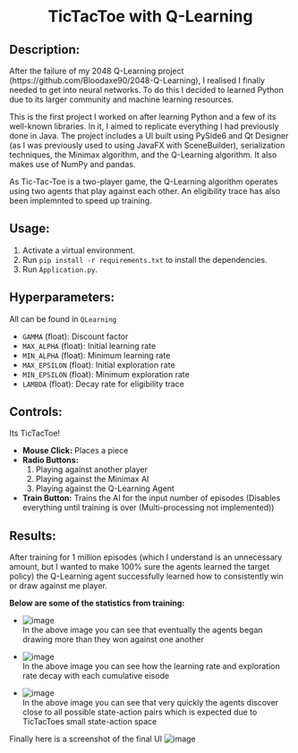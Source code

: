 <h1 align="center">TicTacToe with Q-Learning</h1>

<h2>Description:</h2>

<p>
After the failure of my 2048 Q-Learning project (https://github.com/Bloodaxe90/2048-Q-Learning), I realised I finally needed to get into neural networks. To do this I decided to learned Python due to its larger community and machine learning resources.
</p>

<p>
This is the first project I worked on after learning Python and a few of its well-known libraries. In it, I aimed to replicate everything I had previously done in Java. The project includes a UI built using PySide6 and Qt Designer (as I was previously used to using JavaFX with SceneBuilder), serialization techniques, the Minimax algorithm, and the Q-Learning algorithm. It also makes use of NumPy and pandas.
</p>

<p>
As Tic-Tac-Toe is a two-player game, the Q-Learning algorithm operates using two agents that play against each other. An eligibility trace has also been implemnted to speed up training.
</p>

<h2>Usage:</h2>
<ol>
  <li>Activate a virtual environment.</li>
  <li>Run <code>pip install -r requirements.txt</code> to install the dependencies.</li>
  <li>Run <code>Application.py</code>.</li>
</ol>

<h2>Hyperparameters:</h2>
<p>All can be found in <code>QLearning</code></p>
<ul>
  <li><code>GAMMA</code> (float): Discount factor</li>
  <li><code>MAX_ALPHA</code> (float): Initial learning rate</li>
  <li><code>MIN_ALPHA</code> (float): Minimum learning rate</li>
  <li><code>MAX_EPSILON</code> (float): Initial exploration rate</li>
  <li><code>MIN_EPSILON</code> (float): Minimum exploration rate</li>
  <li><code>LAMBDA</code> (float): Decay rate for eligibility trace</li>
</ul>

<h2>Controls:</h2>
<p>
  Its TicTacToe!
</p>
<ul>
    <li><strong>Mouse Click:</strong> Places a piece</li>
    <li><strong>Radio Buttons:</strong>
      <ol>
        <li>Playing against another player </li>
        <li>Playing against the Minimax AI </li>
        <li>Playing against the Q-Learning Agent</li>
      </ol>
    </li>
    <li><strong>Train Button:</strong> Trains the AI for the input number of episodes (Disables everything until training is over (Multi-processing not implemented))</li>
</ul>

<h2>Results:</h2>
<p>
After training for 1 million episodes (which I understand is an unnecessary amount, but I wanted to make 100% sure the agents learned the target policy) the Q-Learning agent successfully learned how to consistently win or draw against me player.
</p>
<p>
<strong>Below are some of the statistics from training:</strong>
<ul>
  <li>  
    
  ![image](https://github.com/user-attachments/assets/17981ef4-e450-458b-8a56-c2cbd325f7ef)
  </br> In the above image you can see that eventually the agents began drawing more than they won against one another
  </li>
  <li>
    
  ![image](https://github.com/user-attachments/assets/3c124e79-783b-4603-9e02-942ef915e6a2)
  </br> In the above image you can see how the learning rate and exploration rate decay with each cumulative eisode
  </li>
  <li>
    
  ![image](https://github.com/user-attachments/assets/59207f7c-db7e-4c4c-9ec9-d1d1f091c79e)
  </br> In the above image you can see that very quickly the agents discover close to all possible state-action pairs which is expected due to TicTacToes small state-action space
  </li>
</ul>
</p>

Finally here is a screenshot of the final UI
![image](https://github.com/user-attachments/assets/662e8790-f892-4a0b-8b14-23d18383277a)

